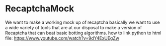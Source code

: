 # RecaptchaMock
We want to make a working mock up of recaptcha
basically we want to use a wide variety of tools that are at our disposal to make a version of Recaptcha that can beat basic botting algorithms.
how to link python to html file: https://www.youtube.com/watch?v=9dY4ExUEgZw
